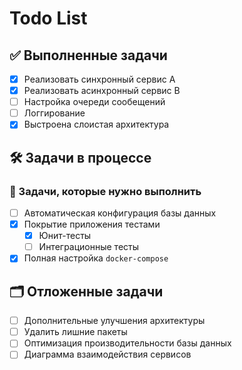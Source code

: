 # Todo List

## ✅ Выполненные задачи

- [x] Реализовать синхронный сервис A
- [x] Реализовать асинхронный сервис B
- [ ] Настройка очереди сообещений
- [ ] Логгирование
- [x] Выстроена слоистая архитектура

## 🛠️ Задачи в процессе

### 🔧 Задачи, которые нужно выполнить

- [ ] Автоматическая конфигурация базы данных
- [x] Покрытие приложения тестами
  - [x] Юнит-тесты
  - [ ] Интеграционные тесты
- [x] Полная настройка `docker-compose`

## 🗂️ Отложенные задачи

- [ ] Дополнительные улучшения архитектуры
- [ ] Удалить лишние пакеты
- [ ] Оптимизация производительности базы данных
- [ ] Диаграмма взаимодействия сервисов
